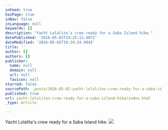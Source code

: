 ```yaml
---
inFeed: true
hasPage: true
inNav: false
inLanguage: null
keywords: []
description: "Yacht Lolalita's crew ready for a Saba Island hike."
datePublished: '2016-05-02T19:25:12.407Z'
dateModified: '2016-05-02T19:24:24.994Z'
title: ''
author: []
authors: []
publisher:
  name: null
  domain: null
  url: null
  favicon: null
starred: false
sourcePath: _posts/2016-05-02-yacht-lolalitas-crew-ready-for-a-saba-island-hike.md
published: true
url: yacht-lolalitas-crew-ready-for-a-saba-island-hike/index.html
_type: Article

---
```

Yacht Lolalita's crew ready for a Saba Island hike.
![](https://the-grid-user-content.s3-us-west-2.amazonaws.com/16afd531-93fd-4fab-8591-71b0a3d75294.jpg)